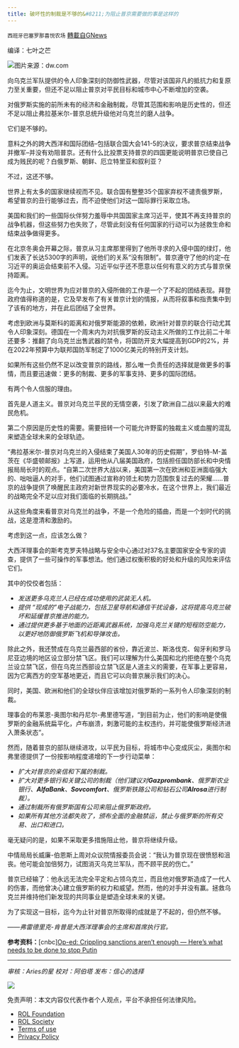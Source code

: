 ```yaml
---
title: 破坏性的制裁是不够的&#8211;为阻止普京需要做的事是这样的
---
```

`西班牙巴塞罗那喜悦农场` [轉載自GNews](https://gnews.org/zh-hans/2162561/)

编译：七叶之芒

![](https://assets.gnews.org/wp-content/uploads/2022/03/60627719_303-edited.jpg)图片来源：dw.com

向乌克兰军队提供的令人印象深刻的防御性武器，尽管对该国非凡的抵抗力和复原力至关重要，但还不足以阻止普京对平民目标和城市中心不断增加的空袭。

对俄罗斯实施的前所未有的经济和金融制裁，尽管其范围和影响是历史性的，但还不足以阻止弗拉基米尔-普京总统升级他对乌克兰的磨人战争。

它们是不够的。

意料之外的跨大西洋和国际团结–包括联合国大会141-5的决议，要求普京结束战争并撤军–并没有劝阻普京。还有什么比投票支持普京的四国更能说明普京已使自己成为贱民的呢？白俄罗斯、朝鲜、厄立特里亚和叙利亚？

不过，这还不够。

世界上有太多的国家继续视而不见。联合国有整整35个国家弃权不谴责俄罗斯，希望普京的丑行能够过去，而不迫使他们对这一国际罪行采取立场。

美国和我们的一些国际伙伴努力羞辱中共国国家主席习近平，使其不再支持普京的战争机器，但这些努力也失败了，尽管此刻没有任何国家的行动可以为拯救生命和结束战争做得更多。

在北京冬奥会开幕之际，普京从习主席那里得到了他所寻求的入侵中国的绿灯，他们发表了长达5300字的声明，说他们的关系“没有限制”。普京遵守了他的约定–在习近平的奥运会结束前不入侵。习近平似乎还不愿意以任何有意义的方式与普京保持距离。

迄今为止，文明世界为应对普京的入侵所做的工作是一个了不起的团结表现。拜登政府值得称道的是，它及早发布了有关普京计划的情报，从而将叙事和指责集中到了该有的地方，并在此后团结了全世界。

考虑到欧洲与莫斯科的距离和对俄罗斯能源的依赖，欧洲针对普京的联合行动尤其令人印象深刻。德国在一个周末内为对抗俄罗斯的反动主义所做的工作比前二十年还要多：推翻了向乌克兰出售武器的禁令，将国防开支大幅提高到GDP的2%，并在2022年预算中为联邦国防军制定了1000亿美元的特别开支计划。

如果所有这些仍然不足以改变普京的路线，那么唯一负责任的选择就是做更多的事情，而且要迅速做：更多的制裁、更多的军事支持、更多的国际团结。

有两个令人信服的理由。

首先是人道主义。普京对乌克兰平民的无情空袭，引发了欧洲自二战以来最大的难民危机。

第二个原因是历史性的需要。需要扭转一个可能允许野蛮的独裁主义或血腥的混乱来塑造全球未来的全球轨迹。

“弗拉基米尔-普京对乌克兰的入侵结束了美国人30年的历史假期”，罗伯特-M-盖茨在《华盛顿邮报》上写道，运用他从八届美国政府，包括担任国防部长和中央情报局局长时的观点。“自第二次世界大战以来，美国第一次在欧洲和亚洲面临强大的、咄咄逼人的对手，他们试图通过宣称的领土和势力范围恢复过去的荣耀……普京的战争提供了唤醒民主政府对新世界现实的必要冷水，在这个世界上，我们最近的战略完全不足以应对我们面临的长期挑战。”

从这些角度来看普京对乌克兰的战争，不是一个危险的插曲，而是一个划时代的挑战，这是澄清和激励的。

考虑到这一点，应该怎么做？

大西洋理事会的斯考克罗夫特战略与安全中心通过对37名主要国家安全专家的调查，提供了一些可操作的军事想法。他们通过权衡积极的好处和升级的风险来评估它们。

其中的佼佼者包括：

- *发送更多乌克兰人已经在成功使用的武装无人机。*
- *提供 “现成的”电子战能力，包括卫星导航和通信干扰设备，这将提高乌克兰破坏和延缓普京推进的能力。*
- *通过提供更多基于地面的近距离武器系统，加强乌克兰关键的短程防空能力，以更好地防御俄罗斯飞机和导弹攻击。*


除此之外，我还赞成在乌克兰最西部的省份，靠近波兰、斯洛伐克、匈牙利和罗马尼亚边境的地区设立部分禁飞区。我们可以理解为什么美国和北约拒绝在整个乌克兰设立禁飞区，但在乌克兰西部设立禁飞区是人道主义的需要，在军事上更容易，因为它离西方的空军基地更近，而且它可以向普京展示我们的决心。

同时，美国、欧洲和他们的全球伙伴应该增加对俄罗斯的一系列令人印象深刻的制裁。

理事会的布莱恩-奥图尔和丹尼尔-弗里德写道，“到目前为止，他们的影响是使俄罗斯的金融系统扁平化，卢布崩溃，刺激可能的主权违约，并可能使俄罗斯经济进入萧条状态”。

然而，随着普京的部队继续进攻，以平民为目标，将城市中心变成灰尘，奥图尔和弗里德提供了一份按影响程度递增的下一步行动菜单：

- *扩大对普京的亲信和下属的制裁。*
- *扩大对更多银行和关键公司的制裁（他们建议对**Gazprombank**、俄罗斯农业银行、**AlfaBank**、**Sovcomfort**、俄罗斯铁路公司和钻石公司**Alrosa**进行制裁）。*
- *通过制裁所有俄罗斯国有公司来阻止俄罗斯政府。*
- *如果所有其他方法都失败了，颁布全面的金融禁运，禁止与俄罗斯的所有交易、出口和进口。*


毫无疑问的是，如果不采取更多措施阻止他，普京将继续升级。

中情局局长威廉-伯恩斯上周对众议院情报委员会说：“我认为普京现在很愤怒和沮丧。他可能会加倍努力，试图消灭乌克兰军队，而不顾平民的伤亡。”

普京已经输了：他永远无法完全平定和占领乌克兰，而且他对俄罗斯造成了一代人的伤害，而他曾决心建立俄罗斯的权力和威望。然而，他的对手并没有赢。拯救乌克兰并维持他们新发现的共同事业是塑造全球未来的关键。

为了实现这一目标，迄今为止针对普京所取得的成就是了不起的，但仍然不够。

*——弗雷德里克-肯普是大西洋理事会的主席和首席执行官。*

**参考资料：**[cnbc][Op-ed: Crippling sanctions aren’t enough — Here’s what needs to be done to stop Putin](https://www.cnbc.com/2022/03/13/op-ed-crippling-sanctions-arent-enough-heres-what-needs-to-be-done-to-stop-putin.html)

* * *

*审核：Aries的星*
*校对：阿伯塔*
*发布：信心的选择*

![](https://assets.gnews.org/wp-content/uploads/2022/03/西喜-8.jpeg)

 

免责声明：本文内容仅代表作者个人观点，平台不承担任何法律风险。

- [ROL Foundation](https://rolfoundation.org/)
- [ROL Society](https://rolsociety.org/)
- [Terms of use](https://gnews.org/terms-of-use-3/)
- [Privacy Policy](https://gnews.org/privacy-policy/)
